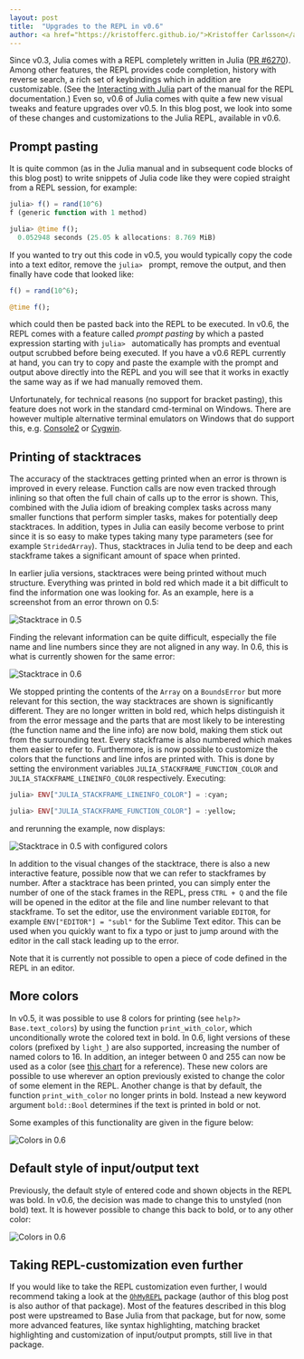 ```yaml
---
layout: post
title:  "Upgrades to the REPL in v0.6"
author: <a href="https://kristofferc.github.io/">Kristoffer Carlsson</a>
---
```


Since v0.3, Julia comes with a REPL completely written in Julia ([PR #6270](https://github.com/JuliaLang/julia/pull/6270)).
Among other features, the REPL provides code completion, history with reverse search, a rich set of keybindings which in addition are customizable. (See the [Interacting with Julia](http://docs.julialang.org/en/stable/manual/interacting-with-julia/) part of the manual for the REPL documentation.)
Even so, v0.6 of Julia comes with quite a few new visual tweaks and feature upgrades over v0.5.
In this blog post, we look into some of these changes and customizations to the Julia REPL, available in v0.6.

## Prompt pasting

It is quite common (as in the Julia manual and in subsequent code blocks of this blog post) to write snippets of Julia code like they were copied straight from a REPL session, for example:

```julia
julia> f() = rand(10^6)
f (generic function with 1 method)

julia> @time f();
  0.052948 seconds (25.05 k allocations: 8.769 MiB)
```

If you wanted to try out this code in v0.5, you would typically copy the code into a text editor, remove the `julia> ` prompt, remove the output, and then finally have code that looked like:

```julia
f() = rand(10^6);

@time f();
```

which could then be pasted back into the REPL to be executed.
In v0.6, the REPL comes with a feature called *prompt pasting* by which a pasted expression starting with `julia> ` automatically has prompts and eventual output scrubbed before being executed.
If you have a v0.6 REPL currently at hand, you can try to copy and paste the example with the prompt and output above directly into the REPL and you will see that it works in exactly the same way as if we had manually removed them.

Unfortunately, for technical reasons (no support for bracket pasting), this feature does not work in the standard cmd-terminal on Windows.
There are however multiple alternative terminal emulators on Windows that do support this, e.g. [Console2](https://sourceforge.net/projects/console/) or [Cygwin](https://www.cygwin.com/).

## Printing of stacktraces

The accuracy of the stacktraces getting printed when an error is thrown is improved in every release.
Function calls are now even tracked through inlining so that often the full chain of calls up to the error is shown.
This, combined with the Julia idiom of breaking complex tasks across many smaller functions that perform simpler tasks, makes for potentially deep stacktraces.
In addition, types in Julia can easily become verbose to print since it is so easy to make types taking many type parameters (see for example `StridedArray`).
Thus, stacktraces in Julia tend to be deep and each stackframe takes a significant amount of space when printed.

In earlier julia versions, stacktraces were being printed without much structure.
Everything was printed in bold red which made it a bit difficult to find the information one was looking for.
As an example, here is a screenshot from an error thrown on 0.5:

![Stacktrace in 0.5](https://github.com/JuliaLang/julialang.github.com/blob/master/blog/_posts/repl0.6/0.5stacktrace.png)

Finding the relevant information can be quite difficult, especially the file name and line numbers since they are not aligned in any way.
In 0.6, this is what is currently showen for the same error:

![Stacktrace in 0.6](https://github.com/JuliaLang/julialang.github.com/blob/master/blog/_posts/repl0.6/0.6stacktrace.png)

We stopped printing the contents of the `Array` on a `BoundsError` but more relevant for this section, the way stacktraces are shown is significantly different.
They are no longer written in bold red, which helps distinguish it from the error message and the parts that are most likely to be interesting (the function name and the line info) are now bold, making them stick out from the surrounding text.
Every stackframe is also numbered which makes them easier to refer to.
Furthermore, is is now possible to customize the colors that the functions and line infos are printed with.
This is done by setting the environment variables `JULIA_STACKFRAME_FUNCTION_COLOR` and `JULIA_STACKFRAME_LINEINFO_COLOR` respectively.
Executing:

```julia
julia> ENV["JULIA_STACKFRAME_LINEINFO_COLOR"] = :cyan;

julia> ENV["JULIA_STACKFRAME_FUNCTION_COLOR"] = :yellow;
```

and rerunning the example, now displays:

![Stacktrace in 0.5 with configured colors](https://github.com/JuliaLang/julialang.github.com/blob/master/blog/_posts/repl0.6/0.6stacktrace_conf.png)

In addition to the visual changes of the stacktrace, there is also a new interactive feature, possible now that we can refer to stackframes by number.
After a stacktrace has been printed, you can simply enter the number of one of the stack frames in the REPL, press `CTRL + Q` and the file will be opened in
the editor at the file and line number relevant to that stackframe.
To set the editor, use the environment variable `EDITOR`, for example `ENV["EDITOR"] = "subl"` for the Sublime Text editor.
This can be used when you quickly want to fix a typo or just to jump around with the editor in the call stack leading up to the error.

Note that it is currently not possible to open a piece of code defined in the REPL in an editor.

## More colors

In v0.5, it was possible to use 8 colors for printing (see `help?> Base.text_colors`) by using the function `print_with_color`, which  unconditionally wrote the colored text in bold.
In 0.6, light versions of these colors (prefixed by `light_`) are also supported, increasing the number of named colors to 16.
In addition, an integer between 0 and 255 can now be used as a color (see [this chart](https://commons.wikimedia.org/wiki/File:Xterm_256color_chart.svg) for a reference).
These new colors are possible to use wherever an option previously existed to change the color of some element in the REPL.
Another change is that by default, the function `print_with_color` no longer prints in bold.
Instead a new keyword argument `bold::Bool` determines if the text is printed in bold or not.

Some examples of this functionality are given in the figure below:

![Colors in 0.6](https://github.com/JuliaLang/julialang.github.com/blob/master/blog/_posts/repl0.6/0.6colors.png)

## Default style of input/output text

Previously, the default style of entered code and shown objects in the REPL was bold.
In v0.6, the decision was made to change this to unstyled (non bold) text.
It is however possible to change this back to bold, or to any other color:

![Colors in 0.6](https://github.com/JuliaLang/julialang.github.com/blob/master/blog/_posts/repl0.6/0.6input_output_conf.png)


## Taking REPL-customization even further

If you would like to take the REPL customization even further, I would recommend taking a look at the [`OhMyREPL`](https://github.com/KristofferC/OhMyREPL.julia) package (author of this blog post is also author of that package).
Most of the features described in this blog post were upstreamed to Base Julia from that package, but for now, some more advanced features, like syntax highlighting, matching bracket highlighting and customization of input/output prompts, still live in that package.